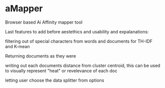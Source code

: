 # aMapper
 Browser based Ai Affinity mapper tool

Last features to add before aestethics and usability and expalanations:

filtering out of special characters from words and documents for TH-IDF and K-mean

Returning documents as they were

writing out each documents distance from cluster centroid, this can be used to visually represent "heat" or revelevance of each doc

letting user choose the data splitter from options